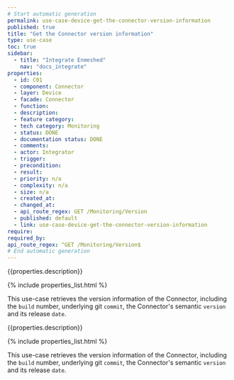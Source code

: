```yaml
---
# Start automatic generation
permalink: use-case-device-get-the-connector-version-information
published: true
title: "Get the Connector version information"
type: use-case
toc: true
sidebar:
  - title: "Integrate Enmeshed"
    nav: "docs_integrate"
properties:
  - id: C01
  - component: Connector
  - layer: Device
  - facade: Connector
  - function:
  - description:
  - feature category:
  - tech category: Monitoring
  - status: DONE
  - documentation status: DONE
  - comments:
  - actor: Integrator
  - trigger:
  - precondition:
  - result:
  - priority: n/a
  - complexity: n/a
  - size: n/a
  - created_at:
  - changed_at:
  - api_route_regex: GET /Monitoring/Version
  - published: default
  - link: use-case-device-get-the-connector-version-information
require:
required_by:
api_route_regex: ^GET /Monitoring/Version$
# End automatic generation
---
```


{{properties.description}}

{% include properties_list.html %}

This use-case retrieves the version information of the Connector, including the `build` number, underlying git `commit`, the Connector's semantic `version` and its release `date`.

{{properties.description}}

{% include properties_list.html %}

This use-case retrieves the version information of the Connector, including the `build` number, underlying git `commit`, the Connector's semantic `version` and its release `date`.
